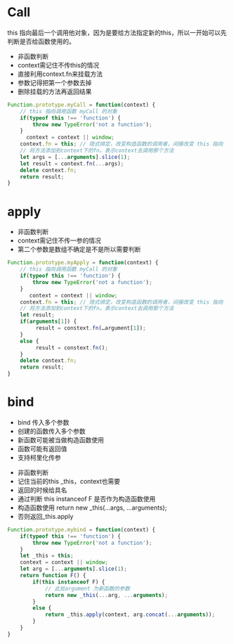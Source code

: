 # Call
this 指向最后一个调用他对象，因为是要给方法指定新的this，所以一开始可以先判断是否给函数使用的。

- 非函数判断
- context需记住不传this的情况
- 直接利用context.fn来挂载方法
- 参数记得把第一个参数去掉
- 删除挂载的方法再返回结果


```javascript
Function.prototype.myCall = function(context) {
    // this 指向调用函数 myCall 的对象
  	if(typeof this !== 'function') {
    	throw new TypeError('not a function');
    }
	  context = context || window;
  	context.fn = this; // 隐式绑定，改变构造函数的调用者，间接改变 this 指向
  	// 将方法添加到context下的fn。表示context去调用那个方法
  	let args = [...arguments].slice(1);
  	let result = context.fn(...args);
  	delete context.fn;
  	return result;
}
```

# apply

- 非函数判断
- context需记住不传一参的情况
- 第二个参数是数组不确定是不是所以需要判断

```javascript
Function.prototype.myApply = function(context) {
    // this 指向调用函数 myCall 的对象
  	if(typeof this !== 'function') {
    	throw new TypeError('not a function');
    }
	   context = context || window;
  	context.fn = this; // 隐式绑定，改变构造函数的调用者，间接改变 this 指向
  	// 将方法添加到context下的fn。表示context去调用那个方法
  	let result;
  	if(arguments[1]) {
  	     result = constext.fn(…argument[1]);
  	}
  	else {
  	     result = constext.fn();
  	}
  	delete context.fn;
  	return result;
}
```

# bind
* bind 传入多个参数
* 创建的函数传入多个参数
* 新函数可能被当做构造函数使用
* 函数可能有返回值
* 支持柯里化传参



- 非函数判断
- 记住当前的this _this，context也需要
- 返回的时候给具名
- 通过判断 this instanceof F 是否作为构造函数使用
- 构造函数使用 return new _this(...args, ...arguments);
- 否则返回_this.apply

```javascript
Function.prototype.mybind = function(context) {
	if(typeof this !== 'function') {
    	throw new TypeError('not a function');
    }
    let _this = this;
  	context = context || window;
  	let arg = [...arguments].slice(1);
  	return function F() {
    	if(this instanceof F) {
          	// 此处argument 为新函数的参数
        	return new _this(...arg, ...arguments);
        }
      	else {
        	return _this.apply(context, arg.concat(...arguments));
        }
    }
}
```